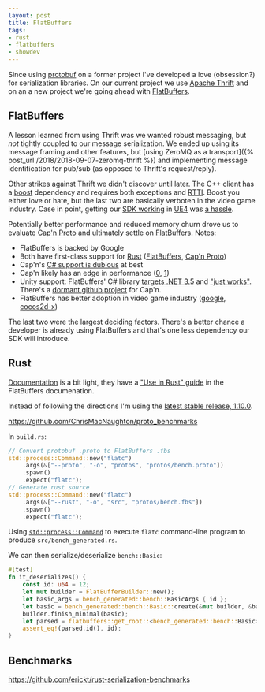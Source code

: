 ```yaml
---
layout: post
title: FlatBuffers
tags:
- rust
- flatbuffers
- showdev
---
```


Since using [protobuf](https://github.com/protocolbuffers/protobuf) on a former project I've developed a love (obsession?) for serialization libraries.  On our current project we use [Apache Thrift](https://github.com/apache/thrift) and on an a new project we're going ahead with [FlatBuffers](https://google.github.io/flatbuffers/).


## FlatBuffers

A lesson learned from using Thrift was we wanted robust messaging, but _not_ tightly coupled to our message serialization.  We ended up using its message framing and other features, but [using ZeroMQ as a transport]({% post_url /2018/2018-09-07-zeromq-thrift %}) and implementing message identification for pub/sub (as opposed to Thrift's request/reply).

Other strikes against Thrift we didn't discover until later.  The C++ client has a [boost](https://www.boost.org/) dependency and requires both exceptions and [RTTI](https://en.wikipedia.org/wiki/Run-time_type_information).  Boost you either love or hate, but the last two are basically verboten in the video game industry.  Case in point, getting our [SDK working](https://github.com/subor/sample_ue4_platformer) in [UE4](https://www.unrealengine.com/) was [a hassle](https://github.com/subor/sdk/blob/master/docs/topics/ue4.md).

Potentially better performance and reduced memory churn drove us to evaluate [Cap'n Proto](https://capnproto.org/) and ultimately settle on [FlatBuffers](https://google.github.io/flatbuffers/).  Notes:

- FlatBuffers is backed by Google
- Both have first-class support for [Rust](https://www.rust-lang.org/) ([FlatBuffers](https://github.com/google/flatbuffers#supported-programming-languages), [Cap'n Proto](https://github.com/capnproto/capnproto-rust))
- Cap'n's [C# support is dubious](https://capnproto.org/otherlang.html) at best
- Cap'n likely has an edge in performance ([0](https://github.com/thekvs/cpp-serializers), [1](https://github.com/felixguendling/cpp-serialization-benchmark))
- Unity support: FlatBuffers' C# library [targets .NET 3.5](https://github.com/google/flatbuffers/blob/master/net/FlatBuffers/FlatBuffers.csproj#L12) and ["just works"](http://exiin.com/blog/flatbuffers-for-unity-sample-code/).  There's a [dormant github project](https://github.com/ThomasBrixLarsen/capnproto-dotnet) for Cap'n.
- FlatBuffers has better adoption in video game industry ([google](https://developers.google.com/games/#Tools), [cocos2d-x](https://cocos2d-x.org/reference/native-cpp/V3.5/d7/d2d/namespaceflatbuffers.html))

The last two were the largest deciding factors.  There's a better chance a developer is already using FlatBuffers and that's one less dependency our SDK will introduce.

## Rust

[Documentation](https://docs.rs/flatbuffers/0.5.0/flatbuffers/) is a bit light, they have a ["Use in Rust" guide](https://google.github.io/flatbuffers/flatbuffers_guide_use_rust.html) in the FlatBuffers documenation.

Instead of following the directions I'm using the [latest stable release, 1.10.0](https://github.com/google/flatbuffers/releases).

https://github.com/ChrisMacNaughton/proto_benchmarks

In `build.rs`:
```rust
// Convert protobuf .proto to FlatBuffers .fbs
std::process::Command::new("flatc")
    .args(&["--proto", "-o", "protos", "protos/bench.proto"])
    .spawn()
    .expect("flatc");
// Generate rust source
std::process::Command::new("flatc")
    .args(&["--rust", "-o", "src", "protos/bench.fbs"])
    .spawn()
    .expect("flatc");
```

Using [`std::process::Command`](https://doc.rust-lang.org/std/process/struct.Command.html) to execute `flatc` command-line program to produce `src/bench_generated.rs`.

We can then serialize/deserialize `bench::Basic`:
```rust
#[test]
fn it_deserializes() {
    const id: u64 = 12;
    let mut builder = FlatBufferBuilder::new();
    let basic_args = bench_generated::bench::BasicArgs { id };
    let basic = bench_generated::bench::Basic::create(&mut builder, &basic_args);
    builder.finish_minimal(basic);
    let parsed = flatbuffers::get_root::<bench_generated::bench::Basic>(builder.finished_data());
    assert_eq!(parsed.id(), id);
}
```

## Benchmarks

https://github.com/erickt/rust-serialization-benchmarks
